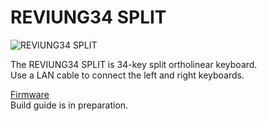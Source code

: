 # REVIUNG34 SPLIT  
![REVIUNG34 SPLIT](https://github.com/gtips/reviung/blob/master/reviung34split/image/REVIUNG34.jpg)  

The REVIUNG34 SPLIT is 34-key split ortholinear keyboard.  
Use a LAN cable to connect the left and right keyboards.  

[Firmware](https://github.com/gtips/qmk_firmware/tree/master/keyboards/reviung34)  
Build guide is in preparation.  

